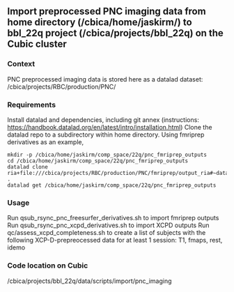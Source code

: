 ## Import preprocessed PNC imaging data from home directory (/cbica/home/jaskirm/) to bbl_22q project (/cbica/projects/bbl_22q) on the Cubic cluster

### Context
PNC preprocessed imaging data is stored here as a datalad dataset: /cbica/projects/RBC/production/PNC/

### Requirements
Install datalad and dependencies, including git annex (instructions: https://handbook.datalad.org/en/latest/intro/installation.html)
Clone the datalad repo to a subdirectory within home directory. Using fmriprep derivatives as an example,
```
mkdir -p /cbica/home/jaskirm/comp_space/22q/pnc_fmriprep_outputs
cd /cbica/home/jaskirm/comp_space/22q/pnc_fmriprep_outputs
datalad clone ria+file:///cbica/projects/RBC/production/PNC/fmriprep/output_ria#~data .
datalad get /cbica/home/jaskirm/comp_space/22q/pnc_fmriprep_outputs
```

### Usage
Run qsub_rsync_pnc_freesurfer_derivatives.sh to import fmriprep outputs
Run qsub_rsync_pnc_xcpd_derivatives.sh to import XCPD outputs
Run qc/assess_xcpd_completeness.sh to create a list of subjects with the following XCP-D-prepreocessed data for at least 1 session: T1, fmaps, rest, idemo

### Code location on Cubic
/cbica/projects/bbl_22q/data/scripts/import/pnc_imaging
